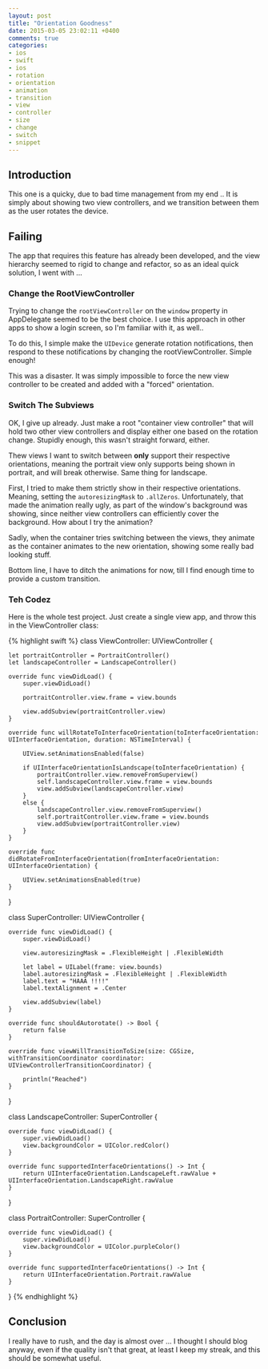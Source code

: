 ```yaml
---
layout: post
title: "Orientation Goodness"
date: 2015-03-05 23:02:11 +0400
comments: true
categories: 
- ios
- swift
- ios
- rotation
- orientation
- animation
- transition
- view
- controller
- size
- change
- switch
- snippet
---
```


## Introduction

This one is a quicky, due to bad time management from my end .. It is simply about showing two view controllers, and we transition between them as the user rotates the device.

## Failing

The app that requires this feature has already been developed, and the view hierarchy seemed to rigid to change and refactor, so as an ideal quick solution, I went with ...

### Change the RootViewController

Trying to change the `rootViewController` on the `window` property in AppDelegate seemed to be the best choice. I use this approach in other apps to show a login screen, so I'm familiar with it, as well..

To do this, I simple make the `UIDevice` generate rotation notifications, then respond to these notifications by changing the rootViewController. Simple enough!

This was a disaster. It was simply impossible to force the new view controller to be created and added with a "forced" orientation.

### Switch The Subviews

OK, I give up already. Just make a root "container view controller" that will hold two other view controllers and display either one based on the rotation change. Stupidly enough, this wasn't straight forward, either.

Thew views I want to switch between **only** support their respective orientations, meaning the portrait view only supports being shown in portrait, and will break otherwise. Same thing for landscape.

First, I tried to make them strictly show in their respective orientations. Meaning, setting the `autoresizingMask` to `.allZeros`. Unfortunately, that made the animation really ugly, as part of the window's background was showing, since neither view controllers can efficiently cover the background. How about I try the animation?

Sadly, when the container tries switching between the views, they animate as the container animates to the new orientation, showing some really bad looking stuff.

Bottom line, I have to ditch the animations for now, till I find enough time to provide a custom transition.

### Teh Codez

Here is the whole test project. Just create a single view app, and throw this in the ViewController class:

{% highlight swift %}
class ViewController: UIViewController {

    let portraitController = PortraitController()
    let landscapeController = LandscapeController()
    
    override func viewDidLoad() {
        super.viewDidLoad()
        
        portraitController.view.frame = view.bounds
        
        view.addSubview(portraitController.view)
    }
    
    override func willRotateToInterfaceOrientation(toInterfaceOrientation: UIInterfaceOrientation, duration: NSTimeInterval) {
        
        UIView.setAnimationsEnabled(false)
        
        if UIInterfaceOrientationIsLandscape(toInterfaceOrientation) {
            portraitController.view.removeFromSuperview()
            self.landscapeController.view.frame = view.bounds
            view.addSubview(landscapeController.view)
        }
        else {
            landscapeController.view.removeFromSuperview()
            self.portraitController.view.frame = view.bounds
            view.addSubview(portraitController.view)
        }
    }
    
    override func didRotateFromInterfaceOrientation(fromInterfaceOrientation: UIInterfaceOrientation) {
        
        UIView.setAnimationsEnabled(true)
    }
}

class SuperController: UIViewController {
    
    override func viewDidLoad() {
        super.viewDidLoad()
        
        view.autoresizingMask = .FlexibleHeight | .FlexibleWidth
        
        let label = UILabel(frame: view.bounds)
        label.autoresizingMask = .FlexibleHeight | .FlexibleWidth
        label.text = "HAAA !!!!"
        label.textAlignment = .Center
        
        view.addSubview(label)
    }
    
    override func shouldAutorotate() -> Bool {
        return false
    }
    
    override func viewWillTransitionToSize(size: CGSize, withTransitionCoordinator coordinator: UIViewControllerTransitionCoordinator) {
        
        println("Reached")
    }
}


class LandscapeController: SuperController {
    
    override func viewDidLoad() {
        super.viewDidLoad()
        view.backgroundColor = UIColor.redColor()
    }
    
    override func supportedInterfaceOrientations() -> Int {
        return UIInterfaceOrientation.LandscapeLeft.rawValue + UIInterfaceOrientation.LandscapeRight.rawValue
    }
}

class PortraitController: SuperController {
    
    override func viewDidLoad() {
        super.viewDidLoad()
        view.backgroundColor = UIColor.purpleColor()
    }
    
    override func supportedInterfaceOrientations() -> Int {
        return UIInterfaceOrientation.Portrait.rawValue
    }
}
{% endhighlight %}

## Conclusion

I really have to rush, and the day is almost over ... I thought I should blog anyway, even if the quality isn't that great, at least I keep my streak, and this should be somewhat useful.
